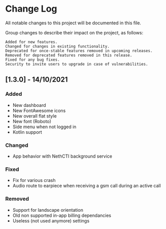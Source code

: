 # Change Log
All notable changes to this project will be documented in this file.

Group changes to describe their impact on the project, as follows:

    Added for new features.
    Changed for changes in existing functionality.
    Deprecated for once-stable features removed in upcoming releases.
    Removed for deprecated features removed in this release.
    Fixed for any bug fixes.
    Security to invite users to upgrade in case of vulnerabilities.

## [1.3.0] - 14/10/2021

### Added
- New dashboard
- New FontAwesome icons
- New overall flat style 
- New font (Roboto)
- Side menu when not logged in
- Kotlin support

### Changed
- App behavior with NethCTI background service

### Fixed
- Fix for various crash
- Audio route to earpiece when receiving a gsm call during an active call

### Removed
- Support for landscape orientation
- Old non supported in-app billing dependancies
- Useless (not used anymore) settings
